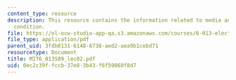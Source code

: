 ```yaml
---
content_type: resource
description: This resource contains the information related to media and boundary
  condition.
file: https://ol-ocw-studio-app-qa.s3.amazonaws.com/courses/6-013-electromagnetics-and-applications-spring-2009/0ec2c39ffccb37e83b43f6f59868f8d7_MIT6_013S09_lec02.pdf
file_type: application/pdf
parent_uid: 3fdb8131-6148-6738-aed2-aea9b1cebd71
resourcetype: Document
title: MIT6_013S09_lec02.pdf
uid: 0ec2c39f-fccb-37e8-3b43-f6f59868f8d7
---
```

